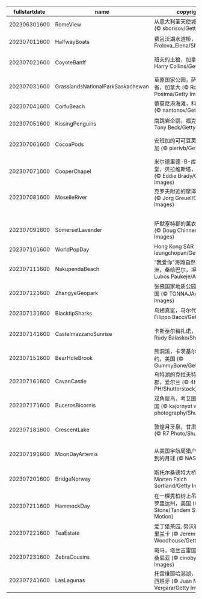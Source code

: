 |fullstartdate|name|copyright|title|image|
|--|--|--|--|--|
202306301600|RomeView|从意大利圣天使城堡俯瞰罗马 (© sborisov/Getty Images)|超凡脱俗的风景|![](/zh-CN/2023/07/202306301600RomeView.jpg)|
202307011600|HalfwayBoats|费吕沃湖水道桥，荷兰 (© Frolova_Elena/Shutterstock)|一年已过半|![](/zh-CN/2023/07/202307011600HalfwayBoats.jpg)|
202307021600|CoyoteBanff|班夫的土狼，加拿大 (© Harry Collins/Getty Images)|天气热得让人想嗷嗷叫！|![](/zh-CN/2023/07/202307021600CoyoteBanff.jpg)|
202307031600|GrasslandsNationalParkSaskachewan|草原国家公园，萨斯喀彻温省，加拿大 (© Robert Postma/Getty Images)|体验孤独与奇迹|![](/zh-CN/2023/07/202307031600GrasslandsNationalParkSaskachewan.jpg)|
202307041600|CorfuBeach|蒂莫尼港海滩，科孚岛，希腊 (© nantonov/Getty Images)|挑选你的乐园|![](/zh-CN/2023/07/202307041600CorfuBeach.jpg)|
202307051600|KissingPenguins|南跳岩企鹅，福克兰群岛 (© Tony Beck/Getty Images)|接吻的企鹅|![](/zh-CN/2023/07/202307051600KissingPenguins.jpg)|
202307061600|CocoaPods|安班加的可可豆荚，马达加斯加 (© pierivb/Getty Images)|巧克力爱好者最爱的水果|![](/zh-CN/2023/07/202307061600CocoaPods.jpg)|
202307071600|CooperChapel|米尔德里德-B-库珀纪念教堂，贝拉维斯塔，阿肯色州 (© Eddie Brady/Getty Images)|树林中的避难所|![](/zh-CN/2023/07/202307071600CooperChapel.jpg)|
202307081600|MoselleRiver|克罗夫附近的摩泽尔河，德国 (© Jorg Greuel/Getty Images)|河湾|![](/zh-CN/2023/07/202307081600MoselleRiver.jpg)|
||||![](/zh-CN/2023/07/.jpg)|
202307091600|SomersetLavender|萨默塞特郡的薰衣草田，英国 (© Doug Chinnery/Getty Images)|飘着香气的紫色海洋|![](/zh-CN/2023/07/202307091600SomersetLavender.jpg)|
202307101600|WorldPopDay|Hong Kong SAR (© leungchopan/Getty Images)|万家灯火|![](/zh-CN/2023/07/202307101600WorldPopDay.jpg)|
202307111600|NakupendaBeach|“我爱你”海滩自然保护区的沙洲，桑给巴尔，坦桑尼亚 (© Lubos Paukeje/Alamy)|世界上最独特的海滩？|![](/zh-CN/2023/07/202307111600NakupendaBeach.jpg)|
202307121600|ZhangyeGeopark|张掖国家地质公园，甘肃，中国 (© TONNAJA/Getty Images)|行走在彩虹岩石上|![](/zh-CN/2023/07/202307121600ZhangyeGeopark.jpg)|
202307131600|BlacktipSharks|乌翅真鲨，马尔代夫 (© Filippo Bacci/Getty Images)|一群鲨鱼正在狩猎|![](/zh-CN/2023/07/202307131600BlacktipSharks.jpg)|
202307141600|CastelmazzanoSunrise|卡斯泰尔梅扎诺，意大利 (© Rudy Balasko/Shutterstock)|明信片般完美的风景|![](/zh-CN/2023/07/202307141600CastelmazzanoSunrise.jpg)|
202307151600|BearHoleBrook|熊洞溪，卡茨基尔山脉，纽约，美国 (© GummyBone/Getty Images)|溪水潺潺|![](/zh-CN/2023/07/202307151600BearHoleBrook.jpg)|
202307161600|CavanCastle|乌特湖的克拉夫特城堡，卡文郡，爱尔兰 (© 4H4 PH/Shutterstock)|古老的中世纪奇迹|![](/zh-CN/2023/07/202307161600CavanCastle.jpg)|
202307171600|BucerosBicornis|双角犀鸟，考艾国家公园，泰国 (© kajornyot wildlife photography/Shutterstock)|这只鸟长着尖尖的嘴|![](/zh-CN/2023/07/202307171600BucerosBicornis.jpg)|
202307181600|CrescentLake|敦煌月牙泉，甘肃省，中国 (© R7 Photo/Shutterstock)|这片湖泊可不是海市蜃楼|![](/zh-CN/2023/07/202307181600CrescentLake.jpg)|
202307191600|MoonDayArtemis|从美国宇航局猎户座飞船上看到的月球 (© NASA)|为我们的近邻月球而庆祝|![](/zh-CN/2023/07/202307191600MoonDayArtemis.jpg)|
202307201600|BridgeNorway|斯托尔桑德特大桥，挪威 (© Morten Falch Sortland/Getty Images)|将散落的岛屿连接在一起|![](/zh-CN/2023/07/202307201600BridgeNorway.jpg)|
202307211600|HammockDay|在一棵秃柏树上吊床露营，佛罗里达州，美国 (© Mac Stone/Tandem Stills + Motion)|想出去玩吗？|![](/zh-CN/2023/07/202307211600HammockDay.jpg)|
202307221600|TeaEstate|爱丁堡茶园, 努沃勒埃利耶, 斯里兰卡 (© Jeremy Woodhouse/Getty Images)|你好，你在找“茶”吗?|![](/zh-CN/2023/07/202307221600TeaEstate.jpg)|
202307231600|ZebraCousins|斑马，塔兰吉雷国家公园，坦桑尼亚 (© cinoby/Getty Images)|堂/表兄弟姐妹日|![](/zh-CN/2023/07/202307231600ZebraCousins.jpg)|
202307241600|LasLagunas|托雷维耶哈潟湖，阿利坎特，西班牙 (© Juan Maria Coy Vergara/Getty Images)|粉红色，很好看|![](/zh-CN/2023/07/202307241600LasLagunas.jpg)|
